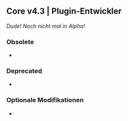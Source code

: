 ## Core v4.3 | Plugin-Entwickler

*Dude! Noch nicht mal in Alpha!*

### Obsolete

-

### Deprecated

-

### Optionale Modifikationen

-
